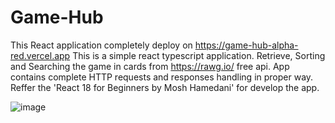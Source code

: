 # Game-Hub
This React application completely deploy on https://game-hub-alpha-red.vercel.app
This is a simple react typescript application. Retrieve, Sorting and Searching the game in cards from https://rawg.io/ free api. 
App contains complete HTTP requests and responses handling in proper way.
Reffer the  'React 18 for Beginners by Mosh Hamedani' for develop the app.

![image](https://github.com/Malith-Anjana/Game-Hub/assets/68750719/b7c2e03d-1d7a-481b-91d7-95fd57938051)

